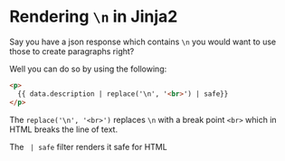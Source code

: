 # Rendering `\n` in Jinja2

Say you have a json response which contains `\n` you would want to use those to create paragraphs right?

Well you can do so by using the following:

```html
<p>
  {{ data.description | replace('\n', '<br>') | safe}}
</p>
```

The `replace('\n', '<br>')` replaces `\n` with a break point `<br>` which in HTML breaks the line of text.

The ` | safe` filter renders it safe for HTML
